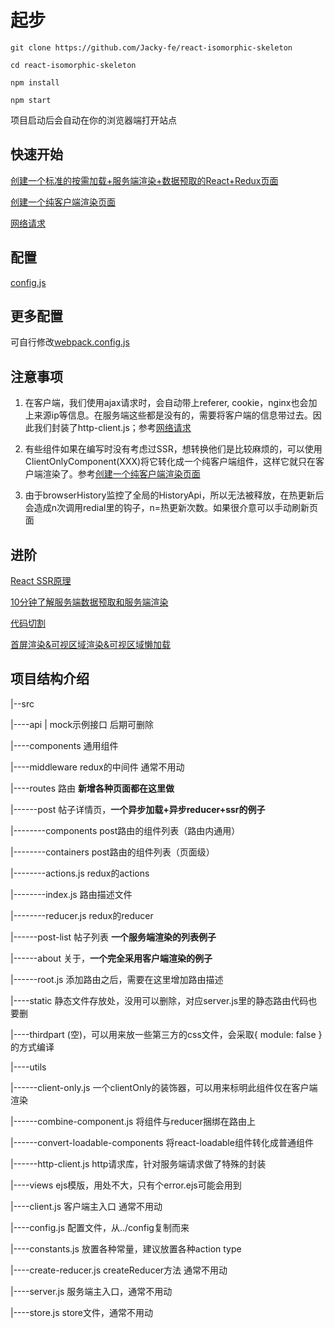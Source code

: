 # 起步
``` shell
git clone https://github.com/Jacky-fe/react-isomorphic-skeleton

cd react-isomorphic-skeleton

npm install

npm start 
```

项目启动后会自动在你的浏览器端打开站点

## 快速开始
[创建一个标准的按需加载+服务端渲染+数据预取的React+Redux页面](./standard-page.md)

[创建一个纯客户端渲染页面](./client-only-page.md)

[网络请求](./network.md)

## 配置
[config.js](./config.md)

## 更多配置
可自行修改[webpack.config.js](.,/tools/webpack.config.js)

## 注意事项
1. 在客户端，我们使用ajax请求时，会自动带上referer, cookie，nginx也会加上来源ip等信息。在服务端这些都是没有的，需要将客户端的信息带过去。因此我们封装了http-client.js；参考[网络请求](./network.md)

2. 有些组件如果在编写时没有考虑过SSR，想转换他们是比较麻烦的，可以使用ClientOnlyComponent(XXX)将它转化成一个纯客户端组件，这样它就只在客户端渲染了。参考[创建一个纯客户端渲染页面](./client-only-page.md)

3. 由于browserHistory监控了全局的HistoryApi，所以无法被释放，在热更新后会造成n次调用redial里的钩子，n=热更新次数。如果很介意可以手动刷新页面

## 进阶

[React SSR原理](./principle.md)

[10分钟了解服务端数据预取和服务端渲染](./prefetch.md)

[代码切割](./code-split.md)

[首屏渲染\&可视区域渲染\&可视区域懒加载](./performance.md)

## 项目结构介绍

|--src

|----api |  mock示例接口 后期可删除

|----components                                    通用组件

|----middleware                                     redux的中间件 通常不用动

|----routes                                              路由  **新增各种页面都在这里做**

|------post                                             帖子详情页，**一个异步加载+异步reducer+ssr的例子**

|--------components post路由的组件列表（路由内通用）

|--------containers post路由的组件列表（页面级）

|--------actions.js redux的actions

|--------index.js 路由描述文件

|--------reducer.js redux的reducer

|------post-list 帖子列表 **一个服务端渲染的列表例子**

|------about 关于，**一个完全采用客户端渲染的例子**

|------root.js 添加路由之后，需要在这里增加路由描述

|----static 静态文件存放处，没用可以删除，对应server.js里的静态路由代码也要删

|----thirdpart (空)，可以用来放一些第三方的css文件，会采取{ module: false }的方式编译

|----utils

|------client-only.js 一个clientOnly的装饰器，可以用来标明此组件仅在客户端渲染

|------combine-component.js 将组件与reducer捆绑在路由上

|------convert-loadable-components 将react-loadable组件转化成普通组件

|------http-client.js http请求库，针对服务端请求做了特殊的封装

|----views ejs模版，用处不大，只有个error.ejs可能会用到

|----client.js 客户端主入口 通常不用动

|----config.js 配置文件，从../config复制而来 

|----constants.js 放置各种常量，建议放置各种action type

|----create-reducer.js createReducer方法 通常不用动

|----server.js 服务端主入口，通常不用动

|----store.js store文件，通常不用动
